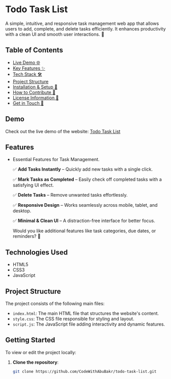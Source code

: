 # Todo Task List
A simple, intuitive, and responsive task management web app that allows users to add, complete, and delete tasks efficiently. It enhances productivity with a clean UI and smooth user interactions. 🚀

## Table of Contents
- [Live Demo 🌐](#demo)
- [Key Features ✨](#features)
- [Tech Stack 🛠️](#technologies-used)
- [Project Structure](#project-structure)
- [Installation & Setup 🚀](#getting-started)
- [How to Contribute 🤝](#contributing)
- [License Information 📜](#license)
- [Get in Touch 📩](#contact)

## Demo
Check out the live demo of the website: [Todo Task List](https://codewithabubakr.github.io/todo-task-list/)

## Features
- Essential Features for Task Management.

   ✅ **Add Tasks Instantly** – Quickly add new tasks with a single click.

   ✅ **Mark Tasks as Completed** – Easily check off completed tasks with a satisfying UI effect.

   ✅ **Delete Tasks** – Remove unwanted tasks effortlessly.

   ✅ **Responsive Design** – Works seamlessly across mobile, tablet, and desktop.

   ✅ **Minimal & Clean UI** – A distraction-free interface for better focus.

   Would you like additional features like task categories, due dates, or reminders? 🚀

## Technologies Used
- HTML5
- CSS3
- JavaScript

## Project Structure
The project consists of the following main files:

- `index.html`: The main HTML file that structures the website's content.
- `style.css`: The CSS file responsible for styling and layout.
- `script.js`: The JavaScript file adding interactivity and dynamic features.

## Getting Started
To view or edit the project locally:

1. **Clone the repository**:
   ```bash
   git clone https://github.com/CodeWithAbuBakr/todo-task-list.git
